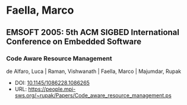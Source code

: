 # Faella, Marco

## EMSOFT 2005: 5th ACM SIGBED International Conference on Embedded Software

### Code Aware Resource Management
de Alfaro, Luca | Raman, Vishwanath | Faella, Marco | Majumdar, Rupak
* DOI: [10.1145/1086228.1086265](https://doi.org/10.1145/1086228.1086265)
* URL: <https://people.mpi-sws.org/~rupak/Papers/Code_aware_resource_management.ps>

